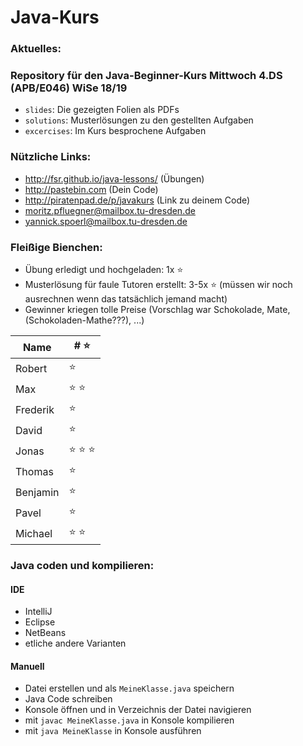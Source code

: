 # Java-Kurs

### Aktuelles: ###


### Repository für den Java-Beginner-Kurs Mittwoch 4.DS (APB/E046) WiSe 18/19
- `slides`: Die gezeigten Folien als PDFs
- `solutions`: Musterlösungen zu den gestellten Aufgaben</br>
- `excercises`: Im Kurs besprochene Aufgaben

### Nützliche Links:
- http://fsr.github.io/java-lessons/ (Übungen)
- http://pastebin.com (Dein Code)
- http://piratenpad.de/p/javakurs (Link zu deinem Code)
- moritz.pfluegner@mailbox.tu-dresden.de
- yannick.spoerl@mailbox.tu-dresden.de

### Fleißige Bienchen:
- Übung erledigt und hochgeladen: 1x :star:
- Musterlösung für faule Tutoren erstellt: 3-5x :star: (müssen wir noch ausrechnen wenn das tatsächlich jemand macht)
- Gewinner kriegen tolle Preise (Vorschlag war Schokolade, Mate, (Schokoladen-Mathe???), ...) 

| Name | # :star: |
|----------|---------|
| Robert | :star: |
| Max | :star: :star: |
| Frederik | :star: |
| David | :star: |
| Jonas | :star: :star: :star:|
| Thomas | :star: |
| Benjamin | :star: |
| Pavel | :star: |
| Michael | :star: :star: |

### Java coden und kompilieren:
#### IDE
- IntelliJ
- Eclipse
- NetBeans
- etliche andere Varianten

#### Manuell
- Datei erstellen und als `MeineKlasse.java`  speichern
- Java Code schreiben
- Konsole öffnen und in Verzeichnis der Datei navigieren
- mit `javac MeineKlasse.java` in Konsole kompilieren
- mit `java MeineKlasse` in Konsole ausführen
